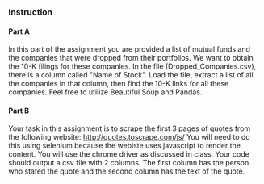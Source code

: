### Instruction
#### Part A
In this part of the assignment you are provided a list of mutual funds and the companies that were dropped from their portfolios. We want to obtain the 10-K filings for these companies. In the file (Dropped_Companies.csv), there is a column called "Name of Stock". Load the file, extract a list of all the companies in that column, then find the 10-K links for all these companies. Feel free to utilize Beautiful Soup and Pandas.

#### Part B
Your task in this assignment is to scrape the first 3 pages of quotes from the following website:
http://quotes.toscrape.com/js/
You will need to do this using selenium because the webiste uses javascript to render the content. You will use the chrome driver as discussed in class.
Your code should output a csv file with 2 columns. The first column has the person who stated the quote and the second column has the text of the quote.
